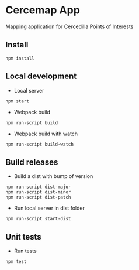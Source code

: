 # Cercemap App
Mapping application for Cercedilla Points of Interests

## Install
```
npm install
```

## Local development
* Local server
```
npm start
```

* Webpack build
```
npm run-script build
```

* Webpack build with watch
```
npm run-script build-watch
```

## Build releases

* Build a dist with bump of version
```
npm run-script dist-major
npm run-script dist-minor
npm run-script dist-patch
```
* Run local server in dist folder
```
npm run-script start-dist
```


## Unit tests
* Run tests
```
npm test
```

